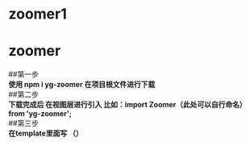 # zoomer1
# zoomer
##第一步<br>
**使用 npm i yg-zoomer 在项目根文件进行下载**<br>
##第二步<br>
**下载完成后 在视图层进行引入 比如：import Zoomer（此处可以自行命名） from 'yg-zoomer';**<br>
##第三步<br>
**在template里面写   （<zoomer class="（此处要给自定义宽高才能显示）" imgSrc="（此处是自定义图片路径）"/>）**
